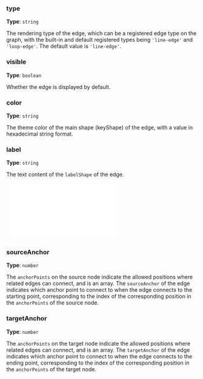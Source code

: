 ### type

**Type**: `string`

The rendering type of the edge, which can be a registered edge type on the graph, with the built-in and default registered types being `'line-edge'` and `'loop-edge'`. The default value is `'line-edge'`.

### visible

**Type**: `boolean`

Whether the edge is displayed by default.

### color

**Type**: `string`

The theme color of the main shape (keyShape) of the edge, with a value in hexadecimal string format.

### label

**Type**: `string`

The text content of the `labelShape` of the edge.

<embed src="./DataIcon.en.md"></embed>

### sourceAnchor

**Type**: `number`

The `anchorPoints` on the source node indicate the allowed positions where related edges can connect, and is an array. The `sourceAnchor` of the edge indicates which anchor point to connect to when the edge connects to the starting point, corresponding to the index of the corresponding position in the `anchorPoints` of the source node.

### targetAnchor

**Type**: `number`

The `anchorPoints` on the target node indicate the allowed positions where related edges can connect, and is an array. The `targetAnchor` of the edge indicates which anchor point to connect to when the edge connects to the ending point, corresponding to the index of the corresponding position in the `anchorPoints` of the target node.

